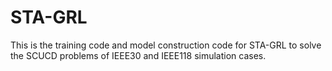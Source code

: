 # STA-GRL
This is the training code and model construction code for STA-GRL to solve the SCUCD problems of IEEE30 and IEEE118 simulation cases.
